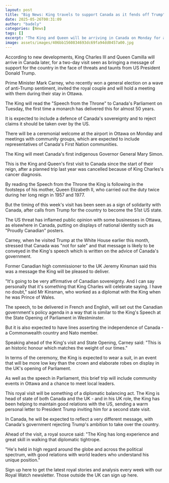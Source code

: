 ```yaml
---
layout: post
title: "Big News: King travels to support Canada as it fends off Trump"
date: 2025-05-26T00:31:09
author: "badely"
categories: [News]
tags: []
excerpt: "The King and Queen will be arriving in Canada on Monday for a visit seen as a symbol of support."
image: assets/images/406bb1560834693dc69fa94dd0457a00.jpg
---
```


According to new developments, King Charles III and Queen Camilla will arrive in Canada later, for a two-day visit seen as bringing a message of support for the country in the face of threats and taunts from US President Donald Trump.

Prime Minister Mark Carney, who recently won a general election on a wave of anti-Trump sentiment, invited the royal couple and will hold a meeting with them during their stay in Ottawa.

The King will read the "Speech from the Throne" to Canada's Parliament on Tuesday, the first time a monarch has delivered this for almost 50 years.

It is expected to include a defence of Canada's sovereignty and to reject claims it should be taken over by the US.

There will be a ceremonial welcome at the airport in Ottawa on Monday and meetings with community groups, which are expected to include representatives of Canada's First Nation communities.

The King will meet Canada's first indigenous Governor General Mary Simon.

This is the King and Queen's first visit to Canada since the start of their reign, after a planned trip last year was cancelled because of King Charles's cancer diagnosis.

By reading the Speech from the Throne the King is following in the footsteps of his mother, Queen Elizabeth II, who carried out the duty twice during her long reign in 1957 and 1977.

But the timing of this week's visit has been seen as a sign of solidarity with Canada, after calls from Trump for the country to become the 51st US state.

The US threat has inflamed public opinion with some businesses in Ottawa, as elsewhere in Canada, putting on displays of national identity such as "Proudly Canadian" posters.

Carney, when he visited Trump at the White House earlier this month, stressed that Canada was "not for sale" and that message is likely to be conveyed in the King's speech which is written on the advice of Canada's government.

Former Canadian high commissioner to the UK Jeremy Kinsman said this was a message the King will be pleased to deliver.

"It's going to be very affirmative of Canadian sovereignty. And I can say personally that it's something that King Charles will celebrate saying. I have no doubt," said Mr Kinsman, who worked as a diplomat with the King when he was Prince of Wales.

The speech, to be delivered in French and English, will set out the Canadian government's policy agenda in a way that is similar to the King's Speech at the State Opening of Parliament in Westminster. 

But it is also expected to have lines asserting the independence of Canada - a Commonwealth country and Nato member.

Speaking ahead of the King's visit and State Opening, Carney said: "This is an historic honour which matches the weight of our times."

In terms of the ceremony, the King is expected to wear a suit, in an event that will be more low key than the crown and elaborate robes on display in the UK's opening of Parliament.

As well as the speech in Parliament, this brief trip will include community events in Ottawa and a chance to meet local leaders.

This royal visit will be something of a diplomatic balancing act. The King is head of state of both Canada and the UK - and in his UK role, the King has been helping to maintain good relations with the US, sending a warm personal letter to President Trump inviting him for a second state visit.

In Canada, he will be expected to reflect a very different message, with Canada's government rejecting Trump's ambition to take over the country.

Ahead of the visit, a royal source said: "The King has long experience and great skill in walking that diplomatic tightrope.

"He's held in high regard around the globe and across the political spectrum, with good relations with world leaders who understand his unique position."

Sign up here to get the latest royal stories and analysis every week with our Royal Watch newsletter. Those outside the UK can sign up here.

